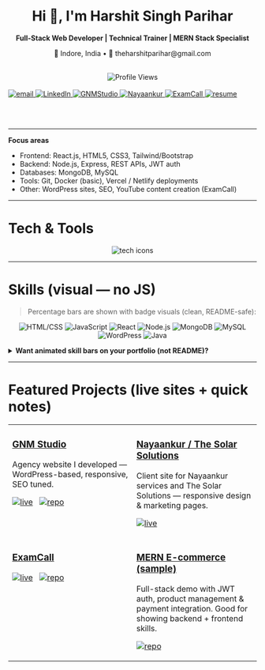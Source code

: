 <div align="center">
  <h1 align="center">Hi 👋, I'm Harshit Singh Parihar</h1>
  <p align="center"><b>Full-Stack Web Developer | Technical Trainer | MERN Stack Specialist</b></p>
  <p align="center">📍 Indore, India • 📧 theharshitparihar@gmail.com</p>
</div>
<br>
<div align="center"><img src="https://komarev.com/ghpvc/?username=harshitparihar05&label=Profile%20views&color=0e75b6&style=flat" alt="Profile Views" /></div>
<br>
<!-- Contact & quick links (email kept in lowercase) -->
<a href="mailto:theharshitparihar@gmail.com">
  <img src="https://img.shields.io/badge/email-theharshitparihar%40gmail.com-0A66C2?style=for-the-badge&logo=gmail" alt="email" />
</a>
<a href="https://www.linkedin.com/in/harshitparihar">
  <img src="https://img.shields.io/badge/LinkedIn-harshitparihar-0A66C2?style=for-the-badge&logo=linkedin" alt="LinkedIn" />
</a>
<a href="https://gnmstudio.com/">
  <img src="https://img.shields.io/badge/GNMStudio-Visit-ff6f00?style=for-the-badge&logo=googlesitekit" alt="GNMStudio" />
</a>
<a href="https://nayaankur.com/">
  <img src="https://img.shields.io/badge/Nayaankur-Visit-0f9d58?style=for-the-badge&logo=website" alt="Nayaankur" />
</a>
<a href="https://examcall.com/">
  <img src="https://img.shields.io/badge/ExamCall-Visit-d32f2f?style=for-the-badge&logo=readthedocs" alt="ExamCall" />
</a>
<a href="./Harshit_Resume%2009-2025.pdf">
  <img src="https://img.shields.io/badge/Resume-Download-green?style=for-the-badge&logo=file" alt="resume" />
</a>

<br/><br/>

</div>

---
**Focus areas**
- Frontend: React.js, HTML5, CSS3, Tailwind/Bootstrap  
- Backend: Node.js, Express, REST APIs, JWT auth  
- Databases: MongoDB, MySQL  
- Tools: Git, Docker (basic), Vercel / Netlify deployments  
- Other: WordPress sites, SEO, YouTube content creation (ExamCall)

---

# Tech & Tools
<p align="center">
  <img src="https://skillicons.dev/icons?i=html,css,js,react,nodejs,express,mongodb,mysql,java,git,wordpress,figma&theme=light" alt="tech icons" />
</p>

---

# Skills (visual — no JS)
> Percentage bars are shown with badge visuals (clean, README-safe):

<p align="center">
  <img src="https://img.shields.io/badge/HTML/CSS-95%25-ff6f00?style=for-the-badge&logo=html5" alt="HTML/CSS" />
  <img src="https://img.shields.io/badge/JavaScript-85%25-f7df1e?style=for-the-badge&logo=javascript" alt="JavaScript" />
  <img src="https://img.shields.io/badge/React-90%25-61dafb?style=for-the-badge&logo=react" alt="React" />
  <img src="https://img.shields.io/badge/Node.js-80%25-3c873a?style=for-the-badge&logo=node.js" alt="Node.js" />
  <img src="https://img.shields.io/badge/MongoDB-75%25-47A248?style=for-the-badge&logo=mongodb" alt="MongoDB" />
  <img src="https://img.shields.io/badge/MySQL-75%25-00758F?style=for-the-badge&logo=mysql" alt="MySQL" />
  <img src="https://img.shields.io/badge/WordPress-85%25-21759b?style=for-the-badge&logo=wordpress" alt="WordPress" />
  <img src="https://img.shields.io/badge/Java-70%25-007396?style=for-the-badge&logo=java" alt="Java" />
</p>

<details>
<summary><strong>Want animated skill bars on your portfolio (not README)?</strong></summary>

I included a small HTML/CSS/JS snippet at the end of this file that you can copy into your **personal website** to show animated skill bars. GitHub README won't run that JS, but your portfolio will.
</details>

---

# Featured Projects (live sites + quick notes)

<table>
  <tr>
    <td width="50%" valign="top">
      <h3><a href="https://gnmstudio.com/" target="_blank">GNM Studio</a></h3>
      <p>Agency website I developed — WordPress-based, responsive, SEO tuned.</p>
      <p>
        <a href="https://gnmstudio.com/"><img src="https://img.shields.io/badge/Live-Website-blue?style=flat-square" alt="live" /></a>
        &nbsp;
        <a href="https://github.com/harshitparihar05/GNMStudio"><img src="https://img.shields.io/badge/Repo-GitHub-181717?style=flat-square&logo=github" alt="repo" /></a>
      </p>
    </td>
    <td width="50%" valign="top">
      <h3><a href="https://nayaankur.com/" target="_blank">Nayaankur / The Solar Solutions</a></h3>
      <p>Client site for Nayaankur services and The Solar Solutions — responsive design & marketing pages.</p>
      <p>
        <a href="https://nayaankur.com/"><img src="https://img.shields.io/badge/Live-Website-green?style=flat-square" alt="live" /></a>
      </p>
    </td>
  </tr>

  <tr>
    <td width="50%" valign="top">
      <h3><a href="https://examcall.com/" target="_blank">ExamCall</a></h3>
      <p>
        <a href="https://examcall.com/"><img src="https://img.shields.io/badge/Live-Website-red?style=flat-square" alt="live" /></a>
        &nbsp;
        <a href="https://github.com/harshitparihar05/ExamCall"><img src="https://img.shields.io/badge/Repo-GitHub-181717?style=flat-square&logo=github" alt="repo" /></a>
      </p>
    </td>
    <td width="50%" valign="top">
      <h3><a href="https://github.com/harshitparihar05/mern-ecommerce" target="_blank">MERN E-commerce (sample)</a></h3>
      <p>Full-stack demo with JWT auth, product management & payment integration. Good for showing backend + frontend skills.</p>
      <p>
        <a href="https://github.com/harshitparihar05/mern-ecommerce"><img src="https://img.shields.io/badge/Repo-GitHub-181717?style=flat-square&logo=github" alt="repo" /></a>
      </p>
    </td>
  </tr>
</table>

